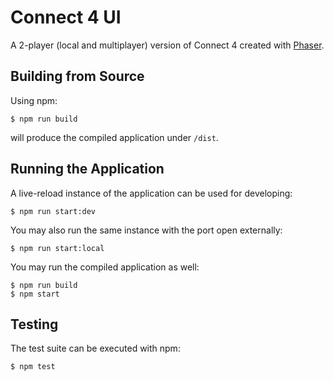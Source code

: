 # Connect 4 UI

A 2-player (local and multiplayer) version of Connect 4 created with [Phaser](https://phaser.io/).

## Building from Source

Using npm:

```
$ npm run build
```

will produce the compiled application under `/dist`.

## Running the Application

A live-reload instance of the application can be used for developing:

```
$ npm run start:dev
```

You may also run the same instance with the port open externally:

```
$ npm run start:local
```

You may run the compiled application as well:

```
$ npm run build
$ npm start
```

## Testing

The test suite can be executed with npm:

```
$ npm test
```
